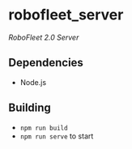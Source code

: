 # robofleet_server

*RoboFleet 2.0 Server*

## Dependencies

* Node.js

## Building

* `npm run build`
* `npm run serve` to start

